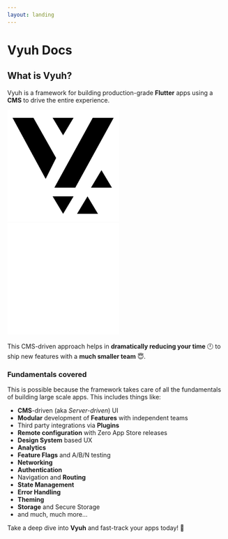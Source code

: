 ```yaml
---
layout: landing
---
```


# Vyuh Docs

## What is Vyuh?

Vyuh is a framework for building production-grade **Flutter** apps using a **CMS** to drive the entire experience.

![](<.gitbook/assets/logo light.png>)![](<.gitbook/assets/logo dark.png>)

This CMS-driven approach helps in **dramatically reducing your time** 🕛 to ship new features with a **much smaller team** 😇.

### Fundamentals covered <a href="#fundamentals-covered" id="fundamentals-covered"></a>

This is possible because the framework takes care of all the fundamentals of building large scale apps. This includes things like:

* **CMS**-driven (aka _Server-driven_) UI
* **Modular** development of **Features** with independent teams
* Third party integrations via **Plugins**
* **Remote configuration** with Zero App Store releases
* **Design System** based UX
* **Analytics**
* **Feature Flags** and A/B/N testing
* **Networking**
* **Authentication**
* Navigation and **Routing**
* **State Management**
* **Error Handling**
* **Theming**
* **Storage** and Secure Storage
* and much, much more...

Take a deep dive into **Vyuh** and fast-track your apps today! 🚀
